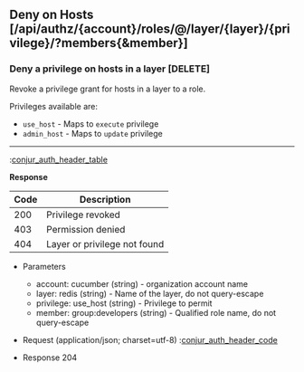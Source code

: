 ## Deny on Hosts [/api/authz/{account}/roles/@/layer/{layer}/{privilege}/?members{&member}]

### Deny a privilege on hosts in a layer [DELETE]

Revoke a privilege grant for hosts in a layer to a role.

Privileges available are:

* `use_host` - Maps to `execute` privilege
* `admin_host` - Maps to `update` privilege

---

:[conjur_auth_header_table](partials/conjur_auth_header_table.md)

**Response**

|Code|Description|
|----|-----------|
|200|Privilege revoked|
|403|Permission denied|
|404|Layer or privilege not found|

+ Parameters
    + account: cucumber (string) - organization account name
    + layer: redis (string) - Name of the layer, do not query-escape
    + privilege: use_host (string) - Privilege to permit
    + member: group:developers (string) - Qualified role name, do not query-escape

+ Request (application/json; charset=utf-8)
    :[conjur_auth_header_code](partials/conjur_auth_header_code.md)

+ Response 204
